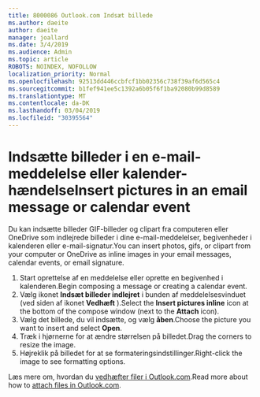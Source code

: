 ```yaml
---
title: 8000086 Outlook.com Indsæt billede
ms.author: daeite
author: daeite
manager: joallard
ms.date: 3/4/2019
ms.audience: Admin
ms.topic: article
ROBOTS: NOINDEX, NOFOLLOW
localization_priority: Normal
ms.openlocfilehash: 92513dd446ccbfcf1bb02356c738f39af6d565c4
ms.sourcegitcommit: b1fef941ee5c1392a6b05f6f1ba92080b99d8589
ms.translationtype: MT
ms.contentlocale: da-DK
ms.lasthandoff: 03/04/2019
ms.locfileid: "30395564"
---
```

# <a name="insert-pictures-in-an-email-message-or-calendar-event"></a><span data-ttu-id="7b11a-102">Indsætte billeder i en e-mail-meddelelse eller kalender-hændelse</span><span class="sxs-lookup"><span data-stu-id="7b11a-102">Insert pictures in an email message or calendar event</span></span>

<span data-ttu-id="7b11a-103">Du kan indsætte billeder GIF-billeder og clipart fra computeren eller OneDrive som indlejrede billeder i dine e-mail-meddelelser, begivenheder i kalenderen eller e-mail-signatur.</span><span class="sxs-lookup"><span data-stu-id="7b11a-103">You can insert photos, gifs, or clipart from your computer or OneDrive as inline images in your email messages, calendar events, or email signature.</span></span>

1. <span data-ttu-id="7b11a-104">Start oprettelse af en meddelelse eller oprette en begivenhed i kalenderen.</span><span class="sxs-lookup"><span data-stu-id="7b11a-104">Begin composing a message or creating a calendar event.</span></span>
2. <span data-ttu-id="7b11a-105">Vælg ikonet **Indsæt billeder indlejret** i bunden af meddelelsesvinduet (ved siden af ikonet **Vedhæft** ).</span><span class="sxs-lookup"><span data-stu-id="7b11a-105">Select the **Insert pictures inline** icon at the bottom of the compose window (next to the **Attach** icon).</span></span>
3. <span data-ttu-id="7b11a-106">Vælg det billede, du vil indsætte, og vælg **åben**.</span><span class="sxs-lookup"><span data-stu-id="7b11a-106">Choose the picture you want to insert and select **Open**.</span></span>
4. <span data-ttu-id="7b11a-107">Træk i hjørnerne for at ændre størrelsen på billedet.</span><span class="sxs-lookup"><span data-stu-id="7b11a-107">Drag the corners to resize the image.</span></span>
5. <span data-ttu-id="7b11a-108">Højreklik på billedet for at se formateringsindstillinger.</span><span class="sxs-lookup"><span data-stu-id="7b11a-108">Right-click the image to see formatting options.</span></span>

<span data-ttu-id="7b11a-109">Læs mere om, hvordan du [vedhæfter filer i Outlook.com](https://support.office.com/article/8d7c1ea7-4e5f-44ce-bb6e-c5fcc92ba9ab).</span><span class="sxs-lookup"><span data-stu-id="7b11a-109">Read more about how to [attach files in Outlook.com](https://support.office.com/article/8d7c1ea7-4e5f-44ce-bb6e-c5fcc92ba9ab).</span></span>